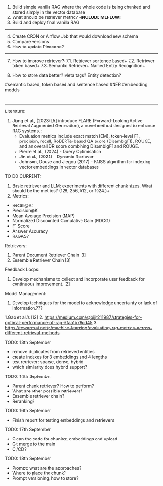 1. Build simple vanilla RAG where the whole code is being chunked and stored simply in the vector database
2. What should be retriever metric?  -**INCLUDE MLFLOW!**
3. Build and deploy final vanilla RAG


-------
4. Create CRON or Airflow Job that would download new schema 
5. Compare versions
6. How to update Pinecone?
--------

7. How to improve retriever?:
    7.1. Retriever sentence based+
    7.2. Retriever token based+
    7.3. Semantic Retriever+
Named Entity Recognition+

8. How to store data better? Meta tags? Entity detection?

#semantic based, token based and sentence based
#NER
#embedding models
#


--------
Literature:
1. Jiang et al., (2023) [5] introduce FLARE (Forward-Looking Active Retrieval Augmented Generation), a novel method designed to enhance RAG systems. :
    * Evaluation metrics include exact match (EM), token-level F1, precision, recall, RoBERTa-based QA score (DisambigF1), ROUGE, and an overall DR score combining DisambigF1 and ROUGE.
    * Pierre et al., (2024) - Query Optimisation
    * Jin et al., (2024) - Dynamic Retriever
    * Johnson, Douze and J´egou (2017)  - FAISS algorithm for indexing vector embeddings in vector databases



TO DO CURRENT:
1. Basic retriever and LLM: experiments with different chunk sizes. What should be the metrics? (128, 256, 512, or 1024.)+
2. Metrics:
 * Recall@K:
 * Precision@K
 * Mean Average Precision (MAP)
 * Normalized Discounted Cumulative Gain (NDCG)
 * F1 Score 
 * Answer Accuracy
 * RAGAS?

Retrievers:
1. Parent Document Retriever Chain [3]
2. Ensemble Retriever Chain [3]

Feedback Loops:
1. Develop mechanisms to collect and incorporate user feedback for continuous improvement. [2]


Model Management:
1. Develop techniques for the model to acknowledge uncertainty or lack of information.???


1.Gao et al.’s [12] 
2. https://medium.com/@bijit211987/strategies-for-optimal-performance-of-rag-6faa1b79cd45
3. https://towardsai.net/p/machine-learning/evaluating-rag-metrics-across-different-retrieval-methods


TODO: 13th September
- remove duplicates from retrieved entities
- create indexes for 3 embeddings and 4 lengths
- test retriever: sparse, dense, hybrid
- which similarity does hybrid support?


TODO: 14th September
- Parent chunk retriever? How to perform?
- What are other possible retrievers?
- Ensemble retriever chain?
- Reranking?


TODO: 16th September
- Finish report for testing embeddings and retrievers

TODO: 17th September
- Clean the code for chunker, embeddings and upload
- Git merge to the main 
- CI/CD?

TODO: 18th September
- Prompt: what are the approaches?
- Where to place the chunk?
- Prompt versioning, how to store?

